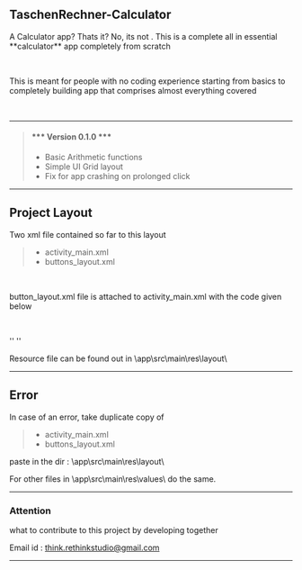 ## TaschenRechner-Calculator

<p>A Calculator app? Thats it? No, its not . This is a complete all in essential **calculator** app completely from scratch</p><br>

<p>This is meant for people with no coding experience starting from basics to completely building app that comprises almost everything covered</p><br>

---

> #### *** Version 0.1.0 ***
>
> - Basic Arithmetic functions
> - Simple UI Grid layout 
> - Fix for app crashing on prolonged click

---

## Project Layout

<p>Two xml file contained so far to this layout</p>

> - activity_main.xml
> - buttons_layout.xml

<br>

<p>button_layout.xml file is attached to activity_main.xml with the code given below</p><br>

'' <include
            layout="@layout/button_layout"
            android:layout_width="match_parent"
            android:layout_height="match_parent"/> ''

<p>Resource file can be found out in \app\src\main\res\layout\</p>            

---

## Error

In case of an error, take duplicate copy of <br>

> - activity_main.xml
> - buttons_layout.xml 

paste in the dir : \app\src\main\res\layout\ <br>

For other files in \app\src\main\res\values\ do the same.

---

### Attention

what to contribute to this project by developing together<br>

Email id : think.rethinkstudio@gmail.com

---







